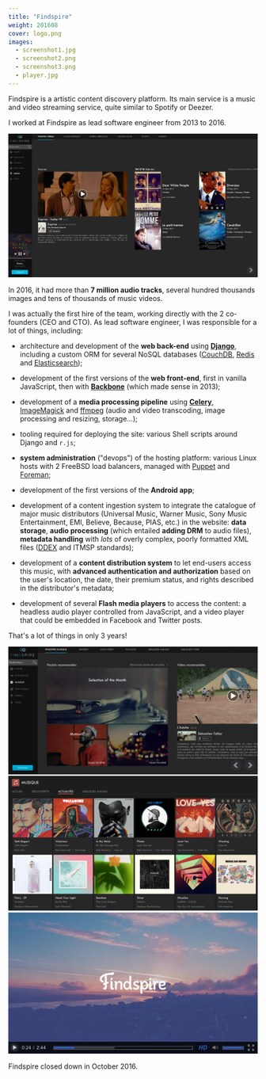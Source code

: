 ```yaml
---
title: "Findspire"
weight: 201608
cover: logo.png
images:
  - screenshot1.jpg
  - screenshot2.png
  - screenshot3.png
  - player.jpg
---
```


Findspire is a artistic content discovery platform. Its main service is a music and video streaming service, quite
similar to Spotify or Deezer.

I worked at Findspire as lead software engineer from 2013 to 2016.

<!--more-->

![The "movie" section](./screenshot1.jpg)

In 2016, it had more than **7 million audio tracks**, several hundred thousands images and tens of thousands of music
videos.

I was actually the first hire of the team, working directly with the 2 co-founders (CEO and CTO). As lead software
engineer, I was responsible for a lot of things, including:

- architecture and development of the **web back-end** using **[Django][]**, including a custom ORM for several NoSQL databases ([CouchDB][], [Redis][] and [Elasticsearch][]);

- development of the first versions of the **web front-end**, first in vanilla JavaScript, then with **[Backbone][]** (which
  made sense in 2013);

- development of a **media processing pipeline** using **[Celery][]**, [ImageMagick][] and [ffmpeg][] (audio and video
  transcoding, image processing and resizing, storage…);

- tooling required for deploying the site: various Shell scripts around Django and `r.js`;

- **system administration** ("devops") of the hosting platform: various Linux hosts with 2 FreeBSD load balancers, managed
  with [Puppet][] and [Foreman][];

- development of the first versions of the **Android app**;

- development of a content ingestion system to integrate the catalogue of major music distributors (Universal Music,
  Warner Music, Sony Music Entertainment, EMI, Believe, Because, PIAS, etc.) in the website: **data storage**, **audio
  processing** (which entailed **adding DRM** to audio files), **metadata handling** with *lots* of overly complex,
  poorly formatted XML files ([DDEX][] and ITMSP standards);

- development of a **content distribution system** to let end-users access this music, with **advanced authentication
  and authorization** based on the user's location, the date, their premium status, and rights described in the
  distributor's metadata;

- development of several **Flash media players** to access the content: a headless audio player controlled from
  JavaScript, and a video player that could be embedded in Facebook and Twitter posts.

That's a lot of things in only 3 years!

![The "music" section](./screenshot2.png)
!["Recent releases" page](./screenshot3.png)
![Video player](./player.jpg)

Findspire closed down in October 2016.


[Backbone]: http://backbonejs.org/
[Celery]: http://www.celeryproject.org/
[CouchDB]: https://couchdb.apache.org/
[DDEX]: http://ddex.net/
[Django]: https://www.djangoproject.com/
[Elasticsearch]: https://www.elastic.co/products/elasticsearch
[ffmpeg]: https://ffmpeg.org/
[Foreman]: https://www.theforeman.org/
[ImageMagick]: https://www.imagemagick.org/
[Puppet]: https://puppet.com/
[Redis]: https://redis.io/
